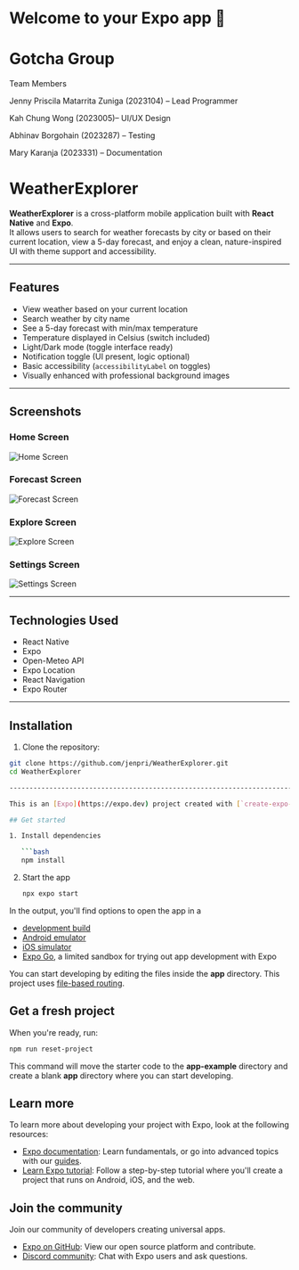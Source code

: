 # Welcome to your Expo app 👋

# Gotcha Group 
 Team Members 

Jenny Priscila Matarrita Zuniga (2023104)   – Lead Programmer 

Kah Chung Wong (2023005)– UI/UX Design 

Abhinav Borgohain (2023287) – Testing 

Mary Karanja (2023331) – Documentation 

#  WeatherExplorer

**WeatherExplorer** is a cross-platform mobile application built with **React Native** and **Expo**.  
It allows users to search for weather forecasts by city or based on their current location, view a 5-day forecast, and enjoy a clean, nature-inspired UI with theme support and accessibility.

---

## Features

-  View weather based on your current location
-  Search weather by city name
-  See a 5-day forecast with min/max temperature
-  Temperature displayed in Celsius (switch included)
-  Light/Dark mode (toggle interface ready)
-  Notification toggle (UI present, logic optional)
-  Basic accessibility (`accessibilityLabel` on toggles)
-  Visually enhanced with professional background images

---

##  Screenshots

###  Home Screen
![Home Screen](./assets/screenshots/home.png)

###  Forecast Screen
![Forecast Screen](./assets/screenshots/forecast.png)

###  Explore Screen
![Explore Screen](./assets/screenshots/explore.png)

###  Settings Screen
![Settings Screen](./assets/screenshots/settings.png)


---

##  Technologies Used

- React Native
- Expo
- Open-Meteo API
- Expo Location
- React Navigation
- Expo Router

---

##  Installation

1. Clone the repository:

```bash
git clone https://github.com/jenpri/WeatherExplorer.git
cd WeatherExplorer

------------------------------------------------------------------------------------------------------------------------

This is an [Expo](https://expo.dev) project created with [`create-expo-app`](https://www.npmjs.com/package/create-expo-app).

## Get started

1. Install dependencies

   ```bash
   npm install
   ```

2. Start the app

   ```bash
   npx expo start
   ```

In the output, you'll find options to open the app in a

- [development build](https://docs.expo.dev/develop/development-builds/introduction/)
- [Android emulator](https://docs.expo.dev/workflow/android-studio-emulator/)
- [iOS simulator](https://docs.expo.dev/workflow/ios-simulator/)
- [Expo Go](https://expo.dev/go), a limited sandbox for trying out app development with Expo

You can start developing by editing the files inside the **app** directory. This project uses [file-based routing](https://docs.expo.dev/router/introduction).

## Get a fresh project

When you're ready, run:

```bash
npm run reset-project
```

This command will move the starter code to the **app-example** directory and create a blank **app** directory where you can start developing.

## Learn more

To learn more about developing your project with Expo, look at the following resources:

- [Expo documentation](https://docs.expo.dev/): Learn fundamentals, or go into advanced topics with our [guides](https://docs.expo.dev/guides).
- [Learn Expo tutorial](https://docs.expo.dev/tutorial/introduction/): Follow a step-by-step tutorial where you'll create a project that runs on Android, iOS, and the web.

## Join the community

Join our community of developers creating universal apps.

- [Expo on GitHub](https://github.com/expo/expo): View our open source platform and contribute.
- [Discord community](https://chat.expo.dev): Chat with Expo users and ask questions.
